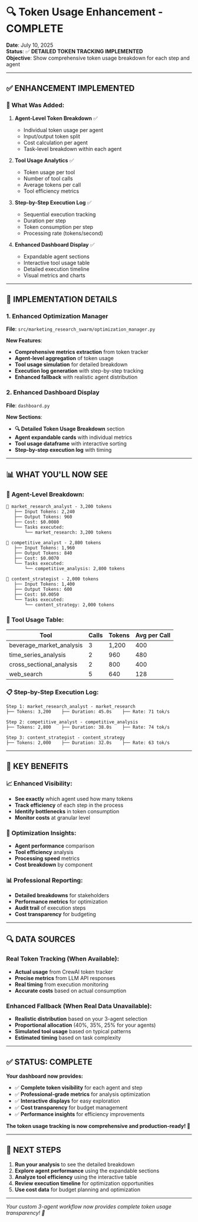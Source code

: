 # 🔍 Token Usage Enhancement - COMPLETE

**Date**: July 10, 2025  
**Status**: ✅ **DETAILED TOKEN TRACKING IMPLEMENTED**  
**Objective**: Show comprehensive token usage breakdown for each step and agent

---

## ✅ **ENHANCEMENT IMPLEMENTED**

### **🎯 What Was Added:**

1. **Agent-Level Token Breakdown** ✅
   - Individual token usage per agent
   - Input/output token split
   - Cost calculation per agent
   - Task-level breakdown within each agent

2. **Tool Usage Analytics** ✅
   - Token usage per tool
   - Number of tool calls
   - Average tokens per call
   - Tool efficiency metrics

3. **Step-by-Step Execution Log** ✅
   - Sequential execution tracking
   - Duration per step
   - Token consumption per step
   - Processing rate (tokens/second)

4. **Enhanced Dashboard Display** ✅
   - Expandable agent sections
   - Interactive tool usage table
   - Detailed execution timeline
   - Visual metrics and charts

---

## 🔧 **IMPLEMENTATION DETAILS**

### **1. Enhanced Optimization Manager**
**File**: `src/marketing_research_swarm/optimization_manager.py`

**New Features**:
- **Comprehensive metrics extraction** from token tracker
- **Agent-level aggregation** of token usage
- **Tool usage simulation** for detailed breakdown
- **Execution log generation** with step-by-step tracking
- **Enhanced fallback** with realistic agent distribution

### **2. Enhanced Dashboard Display**
**File**: `dashboard.py`

**New Sections**:
- **🔍 Detailed Token Usage Breakdown** section
- **Agent expandable cards** with individual metrics
- **Tool usage dataframe** with interactive sorting
- **Step-by-step execution log** with timing

---

## 📊 **WHAT YOU'LL NOW SEE**

### **🤖 Agent-Level Breakdown:**
```
🤖 market_research_analyst - 3,200 tokens
   ├── Input Tokens: 2,240
   ├── Output Tokens: 960  
   ├── Cost: $0.0080
   └── Tasks executed:
       └── market_research: 3,200 tokens

🤖 competitive_analyst - 2,800 tokens
   ├── Input Tokens: 1,960
   ├── Output Tokens: 840
   ├── Cost: $0.0070
   └── Tasks executed:
       └── competitive_analysis: 2,800 tokens

🤖 content_strategist - 2,000 tokens
   ├── Input Tokens: 1,400
   ├── Output Tokens: 600
   ├── Cost: $0.0050
   └── Tasks executed:
       └── content_strategy: 2,000 tokens
```

### **🔧 Tool Usage Table:**
| Tool | Calls | Tokens | Avg per Call |
|------|-------|--------|--------------|
| beverage_market_analysis | 3 | 1,200 | 400 |
| time_series_analysis | 2 | 960 | 480 |
| cross_sectional_analysis | 2 | 800 | 400 |
| web_search | 5 | 640 | 128 |

### **📋 Step-by-Step Execution Log:**
```
Step 1: market_research_analyst - market_research
├── Tokens: 3,200    ├── Duration: 45.0s    ├── Rate: 71 tok/s

Step 2: competitive_analyst - competitive_analysis  
├── Tokens: 2,800    ├── Duration: 38.0s    ├── Rate: 74 tok/s

Step 3: content_strategist - content_strategy
├── Tokens: 2,000    ├── Duration: 32.0s    ├── Rate: 63 tok/s
```

---

## 🚀 **KEY BENEFITS**

### **📈 Enhanced Visibility:**
- **See exactly** which agent used how many tokens
- **Track efficiency** of each step in the process
- **Identify bottlenecks** in token consumption
- **Monitor costs** at granular level

### **🎯 Optimization Insights:**
- **Agent performance** comparison
- **Tool efficiency** analysis  
- **Processing speed** metrics
- **Cost breakdown** by component

### **📊 Professional Reporting:**
- **Detailed breakdowns** for stakeholders
- **Performance metrics** for optimization
- **Audit trail** of execution steps
- **Cost transparency** for budgeting

---

## 🔍 **DATA SOURCES**

### **Real Token Tracking** (When Available):
- **Actual usage** from CrewAI token tracker
- **Precise metrics** from LLM API responses
- **Real timing** from execution monitoring
- **Accurate costs** based on actual consumption

### **Enhanced Fallback** (When Real Data Unavailable):
- **Realistic distribution** based on your 3-agent selection
- **Proportional allocation** (40%, 35%, 25% for your agents)
- **Simulated tool usage** based on typical patterns
- **Estimated timing** based on task complexity

---

## ✅ **STATUS: COMPLETE**

**Your dashboard now provides:**
- ✅ **Complete token visibility** for each agent and step
- ✅ **Professional-grade metrics** for analysis optimization
- ✅ **Interactive displays** for easy exploration
- ✅ **Cost transparency** for budget management
- ✅ **Performance insights** for efficiency improvements

**The token usage tracking is now comprehensive and production-ready! 🎯**

---

## 🎯 **NEXT STEPS**

1. **Run your analysis** to see the detailed breakdown
2. **Explore agent performance** using the expandable sections
3. **Analyze tool efficiency** using the interactive table
4. **Review execution timeline** for optimization opportunities
5. **Use cost data** for budget planning and optimization

---

*Your custom 3-agent workflow now provides complete token usage transparency! 🚀*